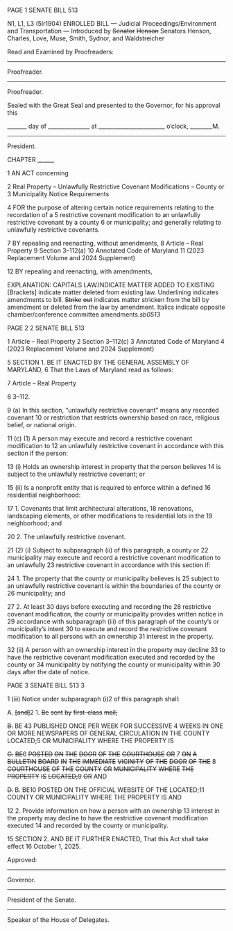PAGE 1
SENATE BILL 513

N1, L1, L3 (5lr1904)
ENROLLED BILL
— Judicial Proceedings/Environment and Transportation —
Introduced by ~~Senator~~ ~~Henson~~ Senators Henson, Charles, Love, Muse, Smith,
Sydnor, and Waldstreicher

Read and Examined by Proofreaders:

_______________________________________________
Proofreader.
_______________________________________________
Proofreader.

Sealed with the Great Seal and presented to the Governor, for his approval this

_______ day of _______________ at ________________________ o’clock, ________M.

______________________________________________
President.

CHAPTER ______

1 AN ACT concerning

2 Real Property – Unlawfully Restrictive Covenant Modifications – County or
3 Municipality Notice Requirements

4 FOR the purpose of altering certain notice requirements relating to the recordation of a
5 restrictive covenant modification to an unlawfully restrictive covenant by a county
6 or municipality; and generally relating to unlawfully restrictive covenants.

7 BY repealing and reenacting, without amendments,
8 Article – Real Property
9 Section 3–112(a)
10 Annotated Code of Maryland
11 (2023 Replacement Volume and 2024 Supplement)

12 BY repealing and reenacting, with amendments,

EXPLANATION: CAPITALS LAW.INDICATE MATTER ADDED TO EXISTING
[Brackets] indicate matter deleted from existing law.
Underlining indicates amendments to bill.
~~Strike~~ ~~out~~ indicates matter stricken from the bill by amendment or deleted from the law by
amendment.
Italics indicate opposite chamber/conference committee amendments.*sb0513*

PAGE 2
2 SENATE BILL 513

1 Article – Real Property
2 Section 3–112(c)
3 Annotated Code of Maryland
4 (2023 Replacement Volume and 2024 Supplement)

5 SECTION 1. BE IT ENACTED BY THE GENERAL ASSEMBLY OF MARYLAND,
6 That the Laws of Maryland read as follows:

7 Article – Real Property

8 3–112.

9 (a) In this section, “unlawfully restrictive covenant” means any recorded covenant
10 or restriction that restricts ownership based on race, religious belief, or national origin.

11 (c) (1) A person may execute and record a restrictive covenant modification to
12 an unlawfully restrictive covenant in accordance with this section if the person:

13 (i) Holds an ownership interest in property that the person believes
14 is subject to the unlawfully restrictive covenant; or

15 (ii) Is a nonprofit entity that is required to enforce within a defined
16 residential neighborhood:

17 1. Covenants that limit architectural alterations,
18 renovations, landscaping elements, or other modifications to residential lots in the
19 neighborhood; and

20 2. The unlawfully restrictive covenant.

21 (2) (i) Subject to subparagraph (ii) of this paragraph, a county or
22 municipality may execute and record a restrictive covenant modification to an unlawfully
23 restrictive covenant in accordance with this section if:

24 1. The property that the county or municipality believes is
25 subject to an unlawfully restrictive covenant is within the boundaries of the county or
26 municipality; and

27 2. At least 30 days before executing and recording the
28 restrictive covenant modification, the county or municipality provides written notice in
29 accordance with subparagraph (iii) of this paragraph of the county’s or municipality’s intent
30 to execute and record the restrictive covenant modification to all persons with an ownership
31 interest in the property.

32 (ii) A person with an ownership interest in the property may decline
33 to have the restrictive covenant modification executed and recorded by the county or
34 municipality by notifying the county or municipality within 30 days after the date of notice.

PAGE 3
SENATE BILL 513 3

1 (iii) Notice under subparagraph (i)2 of this paragraph shall:

A. ~~[and]~~2 1. ~~Be~~ ~~sent~~ ~~by~~ ~~first–class~~ ~~mail;~~

~~B.~~ BE 43 PUBLISHED ONCE PER WEEK FOR SUCCESSIVE
4 WEEKS IN ONE OR MORE NEWSPAPERS OF GENERAL CIRCULATION IN THE COUNTY
LOCATED;5 OR MUNICIPALITY WHERE THE PROPERTY IS

~~C.~~ ~~BE~~6 ~~POSTED~~ ~~ON~~ ~~THE~~ ~~DOOR~~ ~~OF~~ ~~THE~~ ~~COURTHOUSE~~ ~~OR~~
7 ~~ON~~ ~~A~~ ~~BULLETIN~~ ~~BOARD~~ ~~IN~~ ~~THE~~ ~~IMMEDIATE~~ ~~VICINITY~~ ~~OF~~ ~~THE~~ ~~DOOR~~ ~~OF~~ ~~THE~~
8 ~~COURTHOUSE~~ ~~OF~~ ~~THE~~ ~~COUNTY~~ ~~OR~~ ~~MUNICIPALITY~~ ~~WHERE~~ ~~THE~~ ~~PROPERTY~~ ~~IS~~
~~LOCATED;~~9 ~~OR~~ AND

~~D.~~ B. BE10 POSTED ON THE OFFICIAL WEBSITE OF THE
LOCATED;11 COUNTY OR MUNICIPALITY WHERE THE PROPERTY IS AND

12 2. Provide information on how a person with an ownership
13 interest in the property may decline to have the restrictive covenant modification executed
14 and recorded by the county or municipality.

15 SECTION 2. AND BE IT FURTHER ENACTED, That this Act shall take effect
16 October 1, 2025.

Approved:

________________________________________________________________________________
Governor.

________________________________________________________________________________
President of the Senate.

________________________________________________________________________________
Speaker of the House of Delegates.